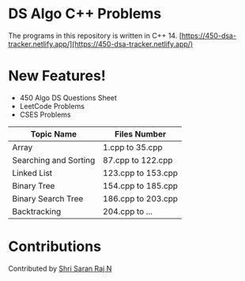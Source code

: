 # DS Algo C++ Problems

The programs in this repository is written in C++ 14.
[https://450-dsa-tracker.netlify.app/](https://450-dsa-tracker.netlify.app/)


# New Features!
  - 450 Algo DS Questions Sheet
  - LeetCode Problems
  - CSES Problems
  
| Topic Name | Files Number |
| ------ | ------ |
| Array | 1.cpp to 35.cpp |
| Searching and Sorting | 87.cpp to 122.cpp |
| Linked List | 123.cpp to 153.cpp |
| Binary Tree | 154.cpp to 185.cpp |
| Binary Search Tree | 186.cpp to 203.cpp |
| Backtracking | 204.cpp to ... |

# Contributions
Contributed by [Shri Saran Raj N](https://linkedin.com/in/saranrajshri)


